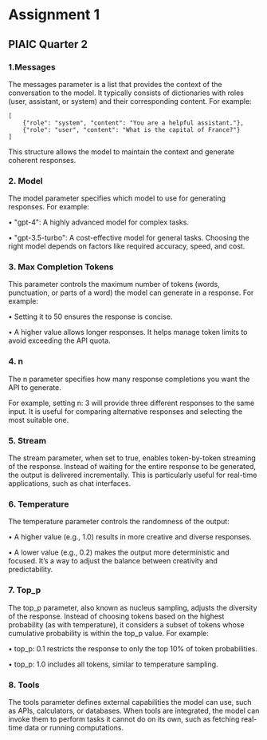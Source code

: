 # Assignment 1

## PIAIC Quarter 2

### 1.Messages
The messages parameter is a list that provides the context of the conversation to the model. It typically consists of dictionaries with roles (user, assistant, or system) and their corresponding content. For example:

```
[
    {"role": "system", "content": "You are a helpful assistant."},
    {"role": "user", "content": "What is the capital of France?"}
]  
```
This structure allows the model to maintain the context and generate coherent responses.

### 2. Model

The model parameter specifies which model to use for generating responses. For example:

•	"gpt-4": A highly advanced model for complex tasks.

•	"gpt-3.5-turbo": A cost-effective model for general tasks.
Choosing the right model depends on factors like required accuracy, speed, and cost.

### 3. Max Completion Tokens

This parameter controls the maximum number of tokens (words, punctuation, or parts of a word) the model can generate in a response. For example:

•	Setting it to 50 ensures the response is concise.

•	A higher value allows longer responses. It helps manage token limits to avoid exceeding the API quota.

### 4. n

The n parameter specifies how many response completions you want the API to generate. 

For example, setting n: 3 will provide three different responses to the same input. It is useful for comparing alternative responses and selecting the most suitable one.

### 5. Stream

The stream parameter, when set to true, enables token-by-token streaming of the response. Instead of waiting for the entire response to be generated, the output is delivered incrementally. This is particularly useful for real-time applications, such as chat interfaces.

### 6. Temperature

The temperature parameter controls the randomness of the output:

•	A higher value (e.g., 1.0) results in more creative and diverse responses.

•	A lower value (e.g., 0.2) makes the output more deterministic and focused. It’s a way to adjust the balance between creativity and predictability.


### 7. Top_p
The top_p parameter, also known as nucleus sampling, adjusts the diversity of the response. Instead of choosing tokens based on the highest probability (as with temperature), it considers a subset of tokens whose cumulative probability is within the top_p value. For example:

•	top_p: 0.1 restricts the response to only the top 10% of token probabilities.

•	top_p: 1.0 includes all tokens, similar to temperature sampling.

### 8. Tools
The tools parameter defines external capabilities the model can use, such as APIs, calculators, or databases. When tools are integrated, the model can invoke them to perform tasks it cannot do on its own, such as fetching real-time data or running computations.
